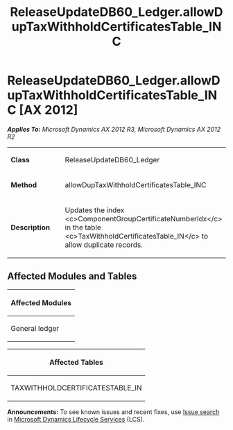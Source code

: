 ﻿---
title: ReleaseUpdateDB60_Ledger.allowDupTaxWithholdCertificatesTable_INC
TOCTitle: ReleaseUpdateDB60_Ledger.allowDupTaxWithholdCertificatesTable_INC
ms:assetid: d49b0378-59e4-063f-6934-777f1f9c21c5
ms:mtpsurl: https://msdn.microsoft.com/en-us/library/JJ687025(v=AX.60)
ms:contentKeyID: 49711473
ms.date: 05/18/2015
mtps_version: v=AX.60
---

# ReleaseUpdateDB60\_Ledger.allowDupTaxWithholdCertificatesTable\_INC [AX 2012]


_**Applies To:** Microsoft Dynamics AX 2012 R3, Microsoft Dynamics AX 2012 R2_

<table>
<colgroup>
<col style="width: 50%" />
<col style="width: 50%" />
</colgroup>
<tbody>
<tr class="odd">
<td><p><strong>Class</strong></p></td>
<td><p>ReleaseUpdateDB60_Ledger</p></td>
</tr>
<tr class="even">
<td><p><strong>Method</strong></p></td>
<td><p>allowDupTaxWithholdCertificatesTable_INC</p></td>
</tr>
<tr class="odd">
<td><p><strong>Description</strong></p></td>
<td><p>Updates the index &lt;c&gt;ComponentGroupCertificateNumberIdx&lt;/c&gt; in the table &lt;c&gt;TaxWithholdCertificatesTable_IN&lt;/c&gt; to allow duplicate records.</p></td>
</tr>
</tbody>
</table>


## Affected Modules and Tables

<table>
<colgroup>
<col style="width: 100%" />
</colgroup>
<thead>
<tr class="header">
<th><p>Affected Modules</p></th>
</tr>
</thead>
<tbody>
<tr class="odd">
<td><p>General ledger</p></td>
</tr>
</tbody>
</table>


<table>
<colgroup>
<col style="width: 100%" />
</colgroup>
<thead>
<tr class="header">
<th><p>Affected Tables</p></th>
</tr>
</thead>
<tbody>
<tr class="odd">
<td><p>TAXWITHHOLDCERTIFICATESTABLE_IN</p></td>
</tr>
</tbody>
</table>

  
**Announcements:** To see known issues and recent fixes, use [Issue search](http://go.microsoft.com/fwlink/?linkid=389258) in [Microsoft Dynamics Lifecycle Services](http://go.microsoft.com/fwlink/?linkid=306505) (LCS).

